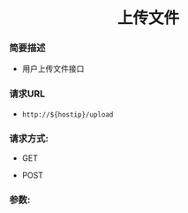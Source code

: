 <h1 align="center">上传文件</hi>

### 简要描述

- 用户上传文件接口

### 请求URL

- `http://${hostip}/upload`

### 请求方式:

- GET

- POST

### 参数:


